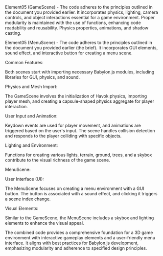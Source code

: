 Element05 (GameScene) - The code adheres to the principles outlined in the document you provided earlier. It incorporates physics, lighting, camera controls, and object interactions essential for a game environment. Proper modularity is maintained with the use of functions, enhancing code readability and reusability. Physics properties, animations, and shadow casting. 

Element05 (MenuScene) - The code adheres to the principles outlined in the document you provided earlier (the brief). It incorporates GUI elements, sound effect, and interactive button for creating a menu scene.

Common Features:

Both scenes start with importing necessary Babylon.js modules, including libraries for GUI, physics, and sound.

Physics and Mesh Import:

The GameScene involves the initialization of Havok physics, importing player mesh, and creating a capsule-shaped physics aggregate for player interaction.

User Input and Animation:

Keydown events are used for player movement, and animations are triggered based on the user's input. The scene handles collision detection and responds to the player colliding with specific objects.

Lighting and Environment:

Functions for creating various lights, terrain, ground, trees, and a skybox contribute to the visual richness of the game scene.

MenuScene:

User Interface (UI):

The MenuScene focuses on creating a menu environment with a GUI button. The button is associated with a sound effect, and clicking it triggers a scene index change.

Visual Elements:

Similar to the GameScene, the MenuScene includes a skybox and lighting elements to enhance the visual appeal.

The combined code provides a comprehensive foundation for a 3D game environment with interactive gameplay elements and a user-friendly menu interface. It aligns with best practices for Babylon.js development, emphasizing modularity and adherence to specified design principles.

